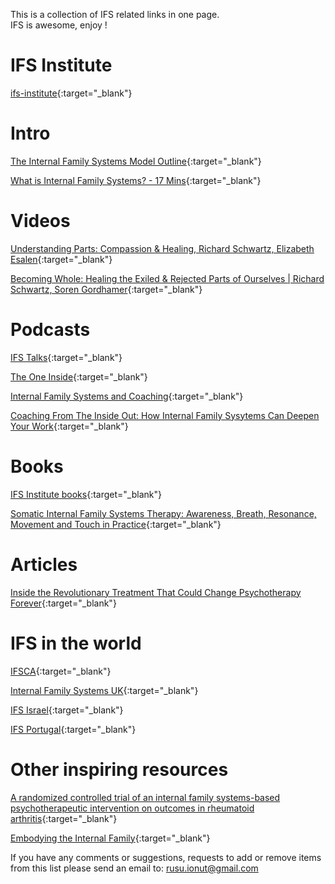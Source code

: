 
This is a collection of IFS related links in one page.  
IFS is awesome, enjoy !

# IFS Institute
[ifs-institute](http://ifs-institute.com){:target="_blank"}

# Intro
[The Internal Family Systems Model Outline](https://ifs-institute.com/resources/articles/internal-family-systems-model-outline){:target="_blank"}  

[What is Internal Family Systems? - 17 Mins](https://www.youtube.com/watch?v=Ym8o762U7uc){:target="_blank"}  

# Videos
[Understanding Parts: Compassion & Healing, Richard Schwartz, Elizabeth Esalen](https://www.youtube.com/watch?v=9shwJkaYNMI){:target="_blank"}  

[Becoming Whole: Healing the Exiled & Rejected Parts of Ourselves | Richard Schwartz, Soren Gordhamer](https://www.youtube.com/watch?v=UNtussFaYC0){:target="_blank"} 

# Podcasts
[IFS Talks](https://internalfamilysystems.pt/ifs-talks){:target="_blank"}  

[The One Inside](https://theoneinside.libsyn.com/){:target="_blank"}

[Internal Family Systems and Coaching](https://soundcloud.com/coachesrising/62-richard-schwartz-internal-family-systems-and-coaching){:target="_blank"}

[Coaching From The Inside Out: How Internal Family Sysytems Can Deepen Your Work](https://vimeo.com/528541515?ref=em-share&fbclid=IwAR2Orjev48I6Mkuj2uFjsP7Zm4yniYl__pJvpG7VrPqQ7baU-7CtP55cjUY){:target="_blank"}

# Books
[IFS Institute books](https://ifs-institute.com/store/category/11){:target="_blank"}

[Somatic Internal Family Systems Therapy: Awareness, Breath, Resonance, Movement and Touch in Practice](https://www.amazon.com/Practitioners-Guide-Somatic-IFS-Therapy/dp/1623174880){:target="_blank"}

# Articles
[Inside the Revolutionary Treatment That Could Change Psychotherapy Forever](https://elemental.medium.com/inside-the-revolutionary-treatment-that-could-change-psychotherapy-forever-8be035d54770){:target="_blank"}  
  
# IFS in the world
[IFSCA](https://ifsca.ca/){:target="_blank"} 

[Internal Family Systems UK](https://www.internalfamilysystemstraining.co.uk/){:target="_blank"}

[IFS Israel](http://www.ifs-israel.org/){:target="_blank"}

[IFS Portugal](https://internalfamilysystems.pt/){:target="_blank"}

# Other inspiring resources
[A randomized controlled trial of an internal family systems-based psychotherapeutic intervention on outcomes in rheumatoid arthritis](https://pubmed.ncbi.nlm.nih.gov/23950186/){:target="_blank"}

[Embodying the Internal Family](https://www.embodiedself.net/){:target="_blank"}  
  
  
  
  
If you have any comments or suggestions, requests to add or remove items from this list please send an email to: rusu.ionut@gmail.com
